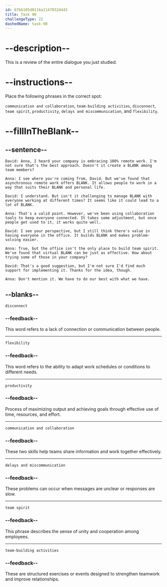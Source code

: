 ```yaml
---
id: 67bb105d0116a11470324443
title: Task 90
challengeType: 22
dashedName: task-90
---
```


<!-- REVIEW -->

# --description--

This is a review of the entire dialogue you just studied.

# --instructions--

Place the following phrases in the correct spot:

`communication and collaboration`, `team-building activities`, `disconnect`, `team spirit`, `productivity`, `delays and miscommunication`, and `flexibility`.

# --fillInTheBlank--

## --sentence--

`David: Anna, I heard your company is embracing 100% remote work. I'm not sure that's the best approach. Doesn't it create a BLANK among team members?`

`Anna: I see where you're coming from, David. But we've found that asynchronous remote work offers BLANK. It allows people to work in a way that suits their BLANK and personal life.`

`David: I understand. But isn't it challenging to manage BLANK with everyone working at different times? It seems like it could lead to a lot of BLANK.`

`Anna: That's a valid point. However, we've been using collaboration tools to keep everyone connected. It takes some adjustment, but once people get used to it, it works quite well.`

`David: I see your perspective, but I still think there's value in having everyone in the office. It builds BLANK and makes problem-solving easier.`

`Anna: True, but the office isn't the only place to build team spirit. We've found that virtual BLANK can be just as effective. How about trying some of those in your company?`

`David: That's a good suggestion, but I'm not sure I'd find much support for implementing it. Thanks for the idea, though.`

`Anna: Don't mention it. We have to do our best with what we have. ` 

## --blanks--

`disconnect`

### --feedback--

This word refers to a lack of connection or communication between people.

---

`flexibility`

### --feedback--

This word refers to the ability to adapt work schedules or conditions to different needs.

---

`productivity`

### --feedback--

Process of maximizing output and achieving goals through effective use of time, resources, and effort.

---

`communication and collaboration`

### --feedback--

These two skills help teams share information and work together effectively.

---

`delays and miscommunication`

### --feedback--

These problems can occur when messages are unclear or responses are slow.

---

`team spirit`

### --feedback--

This phrase describes the sense of unity and cooperation among employees.

---

`team-building activities`

### --feedback--

These are structured exercises or events designed to strengthen teamwork and improve relationships.
